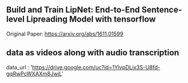 ## Build and Train LipNet: End-to-End Sentence-level Lipreading Model with tensorflow 
Original Paper: https://arxiv.org/abs/1611.01599 
## data as videos along with audio transcription
data_url : 'https://drive.google.com/uc?id=1YlvpDLix3S-U8fd-gqRwPcWXAXm8JwjL'
